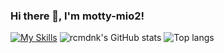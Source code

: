 ### Hi there 👋, I'm motty-mio2!
[![My Skills](https://skillicons.dev/icons?i=arduinoautocad,bash,c,cpp,cloudflare,discord,docker,fastapi,git,github,grafana,kubernetes,linux,md,postgres,powershell.processing,prometheus,py,pytorch,raspberrypi,regexvim,vscode)](https://skillicons.dev)
![rcmdnk's GitHub stats](https://github-readme-stats.vercel.app/api?username=motty-mio2&count_private=true&theme=graywhite)
![Top langs](https://github-readme-stats-motty-mio2.vercel.app/api/top-langs/?username=motty-mio2&count_private=true&layout=compact&langs_count=20)
